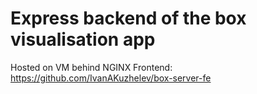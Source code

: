 # Express backend of the box visualisation app

Hosted on VM behind NGINX
Frontend: https://github.com/IvanAKuzhelev/box-server-fe
